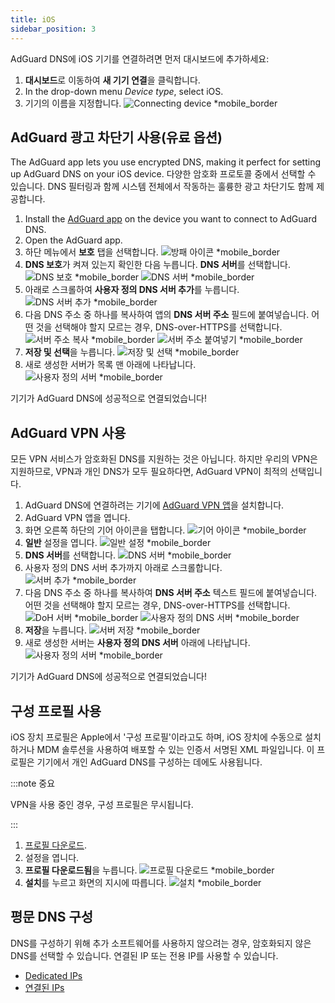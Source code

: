 ```yaml
---
title: iOS
sidebar_position: 3
---
```


AdGuard DNS에 iOS 기기를 연결하려면 먼저 대시보드에 추가하세요:

1. **대시보드**로 이동하여 **새 기기 연결**을 클릭합니다.
2. In the drop-down menu _Device type_, select iOS.
3. 기기의 이름을 지정합니다.
   ![Connecting device \*mobile\_border](https://cdn.adtidy.org/content/kb/dns/private/new_dns/connect/ios_ab/choose_ios.png)

## AdGuard 광고 차단기 사용(유료 옵션)

The AdGuard app lets you use encrypted DNS, making it perfect for setting up AdGuard DNS on your iOS device. 다양한 암호화 프로토콜 중에서 선택할 수 있습니다. DNS 필터링과 함께 시스템 전체에서 작동하는 훌륭한 광고 차단기도 함께 제공합니다.

1. Install the [AdGuard app](https://adguard.com/adguard-ios/overview.html) on the device you want to connect to AdGuard DNS.
2. Open the AdGuard app.
3. 하단 메뉴에서 **보호** 탭을 선택합니다.
   ![방패 아이콘 \*mobile\_border](https://cdn.adtidy.org/content/kb/dns/private/new_dns/connect/ios_ab/ios_step3.jpg)
4. **DNS 보호**가 켜져 있는지 확인한 다음 누릅니다. **DNS 서버**를 선택합니다.
   ![DNS 보호 \*mobile\_border](https://cdn.adtidy.org/content/kb/dns/private/new_dns/connect/ios_ab/ios_step4.jpg)
   ![DNS 서버 \*mobile\_border](https://cdn.adtidy.org/content/kb/dns/private/new_dns/connect/ios_ab/ios_step4_2.jpg)
5. 아래로 스크롤하여 **사용자 정의 DNS 서버 추가**를 누릅니다.
   ![DNS 서버 추가 \*mobile\_border](https://cdn.adtidy.org/content/kb/dns/private/new_dns/connect/ios_ab/ios_step5.jpg)
6. 다음 DNS 주소 중 하나를 복사하여 앱의 **DNS 서버 주소** 필드에 붙여넣습니다. 어떤 것을 선택해야 할지 모르는 경우, DNS-over-HTTPS를 선택합니다.
   ![서버 주소 복사 \*mobile\_border](https://cdn.adtidy.org/content/kb/dns/private/new_dns/connect/ios_ab/ios_step6_1.png)
   ![서버 주소 붙여넣기 \*mobile\_border](https://cdn.adtidy.org/content/kb/dns/private/new_dns/connect/ios_ab/ios_step6_2.jpg)
7. **저장 및 선택**을 누릅니다.
   ![저장 및 선택 \*mobile\_border](https://cdn.adtidy.org/content/kb/dns/private/new_dns/connect/ios_ab/ios_step7.jpg)
8. 새로 생성한 서버가 목록 맨 아래에 나타납니다.
   ![사용자 정의 서버 \*mobile\_border](https://cdn.adtidy.org/content/kb/dns/private/new_dns/connect/ios_ab/ios_step8.jpg)

기기가 AdGuard DNS에 성공적으로 연결되었습니다!

## AdGuard VPN 사용

모든 VPN 서비스가 암호화된 DNS를 지원하는 것은 아닙니다. 하지만 우리의 VPN은 지원하므로, VPN과 개인 DNS가 모두 필요하다면, AdGuard VPN이 최적의 선택입니다.

1. AdGuard DNS에 연결하려는 기기에 [AdGuard VPN 앱](https://adguard-vpn.com/ios/overview.html)을 설치합니다.
2. AdGuard VPN 앱을 엽니다.
3. 화면 오른쪽 하단의 기어 아이콘을 탭합니다.
   ![기어 아이콘 \*mobile\_border](https://cdn.adtidy.org/content/kb/dns/private/new_dns/connect/ios_vpn/ios_step3.jpg)
4. **일반** 설정을 엽니다.
   ![일반 설정 \*mobile\_border](https://cdn.adtidy.org/content/kb/dns/private/new_dns/connect/ios_vpn/ios_step4.jpg)
5. **DNS 서버**를 선택합니다.
   ![DNS 서버 \*mobile\_border](https://cdn.adtidy.org/content/kb/dns/private/new_dns/connect/ios_vpn/ios_step5.png)
6. 사용자 정의 DNS 서버 추가까지 아래로 스크롤합니다.
   ![서버 추가 \*mobile\_border](https://cdn.adtidy.org/content/kb/dns/private/new_dns/connect/ios_vpn/ios_step6.png)
7. 다음 DNS 주소 중 하나를 복사하여 **DNS 서버 주소** 텍스트 필드에 붙여넣습니다. 어떤 것을 선택해야 할지 모르는 경우, DNS-over-HTTPS를 선택합니다.
   ![DoH 서버 \*mobile\_border](https://cdn.adtidy.org/content/kb/dns/private/new_dns/connect/ios_vpn/ios_step7_1.png)
   ![사용자 정의 DNS 서버 \*mobile\_border](https://cdn.adtidy.org/content/kb/dns/private/new_dns/connect/ios_vpn/ios_step7_2.jpg)
8. **저장**을 누릅니다.
   ![서버 저장 \*mobile\_border](https://cdn.adtidy.org/content/kb/dns/private/new_dns/connect/ios_vpn/ios_step8.jpg)
9. 새로 생성한 서버는 **사용자 정의 DNS 서버** 아래에 나타납니다.
   ![사용자 정의 서버 \*mobile\_border](https://cdn.adtidy.org/content/kb/dns/private/new_dns/connect/ios_vpn/ios_step9.png)

기기가 AdGuard DNS에 성공적으로 연결되었습니다!

## 구성 프로필 사용

iOS 장치 프로필은 Apple에서 '구성 프로필'이라고도 하며, iOS 장치에 수동으로 설치하거나 MDM 솔루션을 사용하여 배포할 수 있는 인증서 서명된 XML 파일입니다. 이 프로필은 기기에서 개인 AdGuard DNS를 구성하는 데에도 사용됩니다.

:::note 중요

VPN을 사용 중인 경우, 구성 프로필은 무시됩니다.

:::

1. [프로필 다운로드](https://dns.website.agrd.dev/public_api/v1/settings/e7b499cc-94c0-4448-8404-88d11f4f51a2/doh_mobileconfig.xml).
2. 설정을 엽니다.
3. **프로필 다운로드됨**을 누릅니다.
   ![프로필 다운로드 \*mobile\_border](https://cdn.adtidy.org/content/kb/dns/private/new_dns/connect/ios_manual/manual_step3.png)
4. **설치**를 누르고 화면의 지시에 따릅니다.
   ![설치 \*mobile\_border](https://cdn.adtidy.org/content/kb/dns/private/new_dns/connect/ios_manual/manual_step4.png)

## 평문 DNS 구성

DNS를 구성하기 위해 추가 소프트웨어를 사용하지 않으려는 경우, 암호화되지 않은 DNS를 선택할 수 있습니다. 연결된 IP 또는 전용 IP를 사용할 수 있습니다.

- [Dedicated IPs](/private-dns/connect-devices/other-options/dedicated-ip.md)
- [연결된 IPs](/private-dns/connect-devices/other-options/linked-ip.md)
